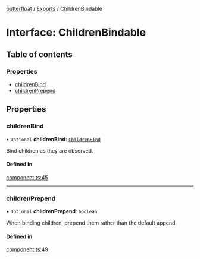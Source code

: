 [butterfloat](../README.md) / [Exports](../modules.md) / ChildrenBindable

# Interface: ChildrenBindable

## Table of contents

### Properties

- [childrenBind](ChildrenBindable.md#childrenbind)
- [childrenPrepend](ChildrenBindable.md#childrenprepend)

## Properties

### childrenBind

• `Optional` **childrenBind**: [`ChildrenBind`](../modules.md#childrenbind)

Bind children as they are observed.

#### Defined in

[component.ts:45](https://github.com/WorldMaker/butterfloat/blob/0ebaadf/component.ts#L45)

___

### childrenPrepend

• `Optional` **childrenPrepend**: `boolean`

When binding children, prepend them rather than the default append.

#### Defined in

[component.ts:49](https://github.com/WorldMaker/butterfloat/blob/0ebaadf/component.ts#L49)
